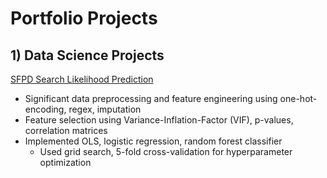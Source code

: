 # Portfolio Projects

## 1) Data Science Projects 

[SFPD Search Likelihood Prediction](https://github.com/shobhanmangla/Data-Science-Projects/tree/main/SFPD-Search-Predictions)
- Significant data preprocessing and feature engineering using one-hot-encoding, regex, imputation
- Feature selection using Variance-Inflation-Factor (VIF), p-values, correlation matrices
- Implemented OLS, logistic regression, random forest classifier
    - Used grid search, 5-fold cross-validation for hyperparameter optimization



